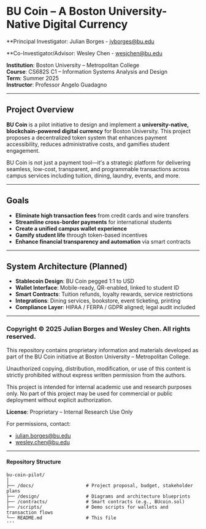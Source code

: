# BU Coin – A Boston University-Native Digital Currency

**Principal Investigator: Julian Borges - jyborges@bu.edu

**Co-Investigator/Advisor: Wesley Chen - wesjchen@bu.edu

**Institution**: Boston University – Metropolitan College  
**Course**: CS682S C1 – Information Systems Analysis and Design  
**Term**: Summer 2025  
**Instructor**: Professor Angelo Guadagno

---

## Project Overview

**BU Coin** is a pilot initiative to design and implement a **university-native, blockchain-powered digital currency** for Boston University. This project proposes a decentralized token system that enhances payment accessibility, reduces administrative costs, and gamifies student engagement.

BU Coin is not just a payment tool—it's a strategic platform for delivering seamless, low-cost, transparent, and programmable transactions across campus services including tuition, dining, laundry, events, and more.

---

## Goals

- **Eliminate high transaction fees** from credit cards and wire transfers
- **Streamline cross-border payments** for international students
- **Create a unified campus wallet experience**
- **Gamify student life** through token-based incentives
- **Enhance financial transparency and automation** via smart contracts

---

## System Architecture (Planned)

- **Stablecoin Design**: BU Coin pegged 1:1 to USD
- **Wallet Interface**: Mobile-ready, QR-enabled, linked to student ID
- **Smart Contracts**: Tuition refunds, loyalty rewards, service restrictions
- **Integrations**: Dining services, bookstore, event ticketing, printing
- **Compliance Layer**: HIPAA / FERPA / GDPR aligned; legal audit included

---
### Copyright © 2025 Julian Borges and Wesley Chen. All rights reserved.

This repository contains proprietary information and materials developed as part of the BU Coin initiative at Boston University – Metropolitan College.

Unauthorized copying, distribution, modification, or use of this content is strictly prohibited without express written permission from the authors.

This project is intended for internal academic use and research purposes only. No part of this project may be used for commercial or public deployment without explicit authorization.

**License**: Proprietary – Internal Research Use Only  

For permissions, contact:
- julian.borges@bu.edu
- wesley.chen@bu.edu

---
#### Repository Structure

```plaintext
bu-coin-pilot/
│
├── /docs/                   # Project proposal, budget, stakeholder plans
├── /design/                 # Diagrams and architecture blueprints
├── /contracts/              # Smart contracts (e.g., BUcoin.sol)
├── /scripts/                # Demo scripts for wallets and transaction flows
└── README.md                # This file
'''
